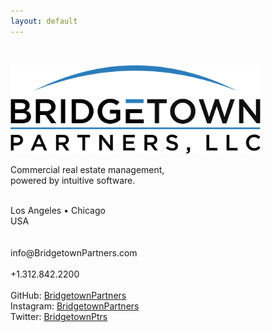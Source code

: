 ```yaml
---
layout: default
---
```

&nbsp;<br/>

<img src="/images/bridgetown_partners_logo.png" width="400" alt="Bridgetown Partners, LLC" title="Bridgetown Partners, LLC">

<p>
Commercial real estate management,<br/>
powered by intuitive software.<br/>
&nbsp;<br/>
</p>

<p>
Los Angeles &#8226; Chicago<br/>
USA<br/>
&nbsp;<br/>
&nbsp;<br/>
info@BridgetownPartners.com<br/>
&nbsp;<br/>
+1.312.842.2200<br/>
&nbsp;<br/>
GitHub: <a href="https://github.com/bridgetownpartners">BridgetownPartners</a><br/>
Instagram: <a href="https://instagram.com/bridgetownpartners">BridgetownPartners</a><br/>
Twitter: <a href="https://twitter.com/BridgetownPtrs">BridgetownPtrs</a><br/>
</p>
